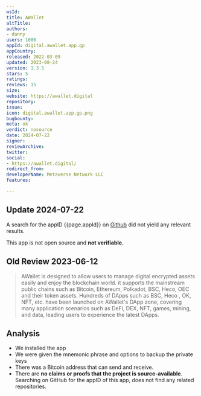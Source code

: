 ```yaml
---
wsId: 
title: AWallet
altTitle: 
authors:
- danny
users: 1000
appId: digital.awallet.app.gp
appCountry: 
released: 2022-03-09
updated: 2023-08-24
version: 1.3.5
stars: 5
ratings: 
reviews: 15
size: 
website: https://awallet.digital
repository: 
issue: 
icon: digital.awallet.app.gp.png
bugbounty: 
meta: ok
verdict: nosource
date: 2024-07-22
signer: 
reviewArchive: 
twitter: 
social: 
- https://awallet.digital/
redirect_from: 
developerName: Metaverse Network LLC
features: 

---
```


## Update 2024-07-22

A search for the appID {{page.appId}} on [Github](https://github.com/search?q=digital.awallet.app.gp&type=code) did not yield any relevant results.

This app is not open source and **not verifiable.**


## Old Review 2023-06-12

> AWallet is designed to allow users to manage digital encrypted assets easily and enjoy the blockchain world. it supports the mainstream public chains such as Bitcoin, Ethereum, Polkadot, BSC, Heco, OEC and their token assets. Hundreds of DApps such as BSC, Heco , OK, NFT, etc. have been launched on AWallet's DApp zone, covering many application scenarios such as DeFi, DEX, NFT, games, mining, and data, leading users to experience the latest DApps.

## Analysis 

- We installed the app
- We were given the mnemonic phrase and options to backup the private keys 
- There was a Bitcoin address that can send and receive. 
- There are **no claims or proofs that the project is source-available**. Searching on GitHub for the appID of this app, does not find any related repositories.